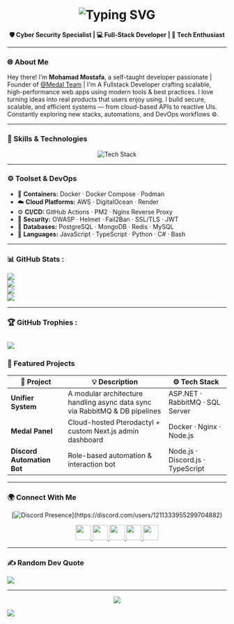 <h1 align="center">
  <img src="https://readme-typing-svg.demolab.com?font=Fira+Code&size=30&duration=2000&pause=500&color=00BFFF&center=true&vCenter=true&width=600&lines=Hey%2C+I'm+Mohamad+Mostafa!;Cyber+Security+Specialist+%F0%9F%94%91;Full-Stack+Developer+%F0%9F%92%BB;Tech+Enthusiast+%F0%9F%94%A5;Always+Learning+and+Building+%F0%9F%9A%80" alt="Typing SVG" />
</h1>

<p align="center">
  <b>🛡️ Cyber Security Specialist | 💻 Full-Stack Developer | 🚀 Tech Enthusiast</b>
</p>

---

### 🌐 About Me

Hey there! I’m **Mohamad Mostafa**, a self-taught developer passionate |
Founder of [@Medal Team](https://github.com/MedalTeam) |
I'm A Fullstack Developer crafting scalable, high-performance web apps using modern tools & best practices.
I love turning ideas into real products that users enjoy using.
I build secure, scalable, and efficient systems — from cloud-based APIs to reactive UIs.
Constantly exploring new stacks, automations, and DevOps workflows ⚙️.

---

### 🧠 Skills & Technologies

<div align="center">
  <img src="https://skillicons.dev/icons?i=ts,js,html,css,react,nextjs,nodejs,express,mongodb,python,django,fastapi,java,c,cs,redis,docker,linux,bash,git,github,nginx,aws,vscode&perline=9" alt="Tech Stack" />
</div>

---

### ⚙️ Toolset & DevOps
- 🐳 **Containers:** Docker · Docker Compose · Podman  
- ☁️ **Cloud Platforms:** AWS · DigitalOcean · Render  
- ⚙️ **CI/CD:** GitHub Actions · PM2 · Nginx Reverse Proxy  
- 🔐 **Security:** OWASP · Helmet · Fail2Ban · SSL/TLS · JWT  
- 💾 **Databases:** PostgreSQL · MongoDB · Redis · MySQL  
- 🧰 **Languages:** JavaScript · TypeScript · Python · C# · Bash

---

### 📊 GitHub Stats :
![](https://github-readme-stats.vercel.app/api?username=mrvirusdev&theme=dark&hide_border=false&include_all_commits=true&count_private=true)<br/>
![](https://nirzak-streak-stats.vercel.app/?user=mrvirusdev&theme=dark&hide_border=false)<br/>
![](https://github-readme-stats.vercel.app/api/top-langs/?username=mrvirusdev&theme=dark&hide_border=false&layout=compact&count_private=true)<br/>
![](https://github-readme-activity-graph.cyclic.app/graph?username=mrvirusdev&theme=dracula)

---

### 🏆 GitHub Trophies :
![](https://github-profile-trophy.vercel.app/?username=mrvirusdev&theme=dark&no-frame=false&no-bg=true&margin-w=4)
---

### 🚀 Featured Projects

| 🧩 Project | 💡 Description | ⚙️ Tech Stack |
|------------|----------------|---------------|
| **Unifier System** | A modular architecture handling async data sync via RabbitMQ & DB pipelines | ASP.NET · RabbitMQ · SQL Server |
| **Medal Panel** | Cloud-hosted Pterodactyl + custom Next.js admin dashboard | Docker · Nginx · Node.js |
| **Discord Automation Bot** | Role-based automation & interaction bot | Node.js · Discord.js · TypeScript |

---

### 🌍 Connect With Me


<div align="center">

  [![Discord Presence](https://lanyard.cnrad.dev/api/1211333955299704882?bg=1e1e2e&borderRadius=20px&idleMessage=💤%20Just%20chillin'...)](https://discord.com/users/1211333955299704882)

  <a href="https://discord.gg/AkG5qQuTtg" target="_blank">
    <img src="https://img.shields.io/badge/Discord-7289DA?style=for-the-badge&logo=discord&logoColor=white" height="35" />
  </a>
  <a href="https://twitter.com/mrvirusdev" target="_blank">
    <img src="https://img.shields.io/badge/Twitter-1DA1F2?style=for-the-badge&logo=twitter&logoColor=white" height="35" />
  </a>
  <a href="https://github.com/mrvirusdev?tab=followers" target="_blank">
    <img src="https://custom-icon-badges.demolab.com/github/followers/mrvirusdev?color=236ad3&labelColor=1155ba&style=for-the-badge&logo=person-add&label=Follow&logoColor=white" height="35"/>
  </a>
  <a href="https://github.com/mrvirusdev?tab=repositories&sort=stargazers" target="_blank">
    <img src="https://custom-icon-badges.demolab.com/github/stars/mrvirusdev?color=55960c&style=for-the-badge&labelColor=488207&logo=star&label=Stars" height="35"/>
  </a>
  <a href="https://mmostafa.com" target="_blank">
    <img src="https://img.shields.io/badge/Website-0A66C2?style=for-the-badge&logo=google-chrome&logoColor=white" height="35"/>
  </a>

</div>

---

### ✍️ Random Dev Quote
![](https://quotes-github-readme.vercel.app/api?type=horizontal&theme=dark)

---

<p align="center">
  <img src="https://readme-typing-svg.herokuapp.com?font=Fira+Code&size=22&pause=1000&color=00CFFF&center=true&vCenter=true&width=600&lines=Thanks+For+Reading+❤️;"/>
</p>


[![](https://visitcount.itsvg.in/api?id=mrvirudev&label=Profile%20Views&icon=1&pretty=false)](https://visitcount.itsvg.in)
